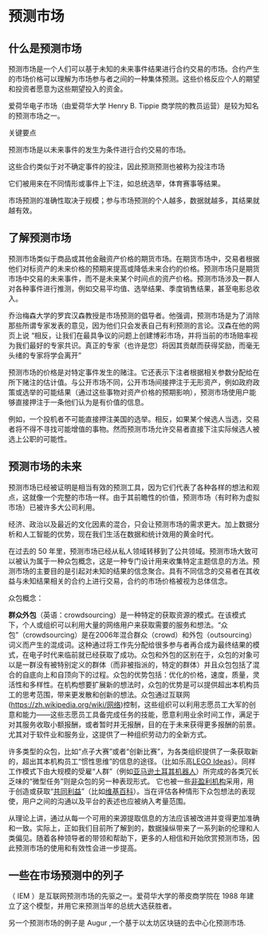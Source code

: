 # **预测市场**

## 什么是预测市场

预测市场是一个人们可以基于未知的未来事件结果进行合约交易的市场。合约产生的市场价格可以理解为市场参与者之间的一种集体预测。这些价格反应个人的期望和投资者愿意为这些期望投入的资金。

爱荷华电子市场（由爱荷华大学 Henry B. Tippie 商学院的教员运营）是较为知名的预测市场之一。

关键要点

预测市场是以未来事件的发生为条件进行合约交易的市场。

这些合约类似于对不确定事件的投注，因此预测预测也被称为投注市场

它们被用来在不同情形或事件上下注，如总统选举，体育赛事等结果。

市场预测的准确性取决于规模；参与市场预测的个人越多，数据就越多，其结果就越有效。

## 了解预测市场

预测市场类似于商品或其他金融资产价格的期货市场。在期货市场中，交易者根据他们对标资产的未来价格的预期来提高或降低未来合约的价格。预测市场只是期货市场中交易的未来事件，而不是未来某个时间点的资产价格。预测市场涉及一群人对各种事件进行推测，例如交易平均值、选举结果、季度销售结果，甚至电影总收入。

 

乔治梅森大学的罗宾汉森教授是市场预测的倡导者。他强调，预测市场是为了消除那些所谓专家发表的意见，因为他们只会发表自己有利预测的言论。汉森在他的网页上说 “相反，让我们在最具争议的问题上创建博彩市场，并将当前的市场赔率视为我们最好的专家共识。真正的专家（也许是您）将因其贡献而获得奖励，而毫无头绪的专家将学会离开”

 

预测市场的价格是对特定事件发生的赌注。它还表示下注者根据相关参数分配给在所下赌注的估计值。与公开市场不同，公开市场间接押注于无形资产，例如政府政策或选举的可能结果（通过这些事物对资产价格的预期影响），预测市场使用户能够直接押注于一条他们认为是有价值的信息。

 

例如，一个投机者不可能直接押注美国的选举。相反，如果某个候选人当选，交易者将不得不寻找可能增值的事物。然而预测市场允许交易者直接下注实际候选人被选上公职的可能性。

## 预测市场的未来

预测市场已经被证明是相当有效的预测工具，因为它们代表了各种各样的想法和观点，这就像一个完整的市场一样。由于其前瞻性的价值，预测市场（有时称为虚拟市场）已被许多大公司利用。

经济、政治以及最近的文化因素的混合，只会让预测市场的需求更大。加上数据分析和人工智能的优势，现在我们生活在数据和统计效用的黄金时代。

在过去的 50 年里，预测市场已经从私人领域转移到了公共领域。预测市场大致可以被认为属于一种众包概念，这是一种专门设计用来收集特定主题信息的方法。预测市场的主要目的是引起对未知的结果的信念聚合。具有不同信念的交易者在其收益与未知结果相关的合约上进行交易，合约的市场价格被视为总体信念。

众包概念：

**群众外包**（英语：crowdsourcing）是一种特定的获取资源的模式。在该模式下，个人或组织可以利用大量的网络用户来获取需要的服务和想法。“众包”（crowdsourcing）是在2006年混合群众（crowd）和外包（outsourcing）词义而产生的混成词。这种通过将工作先分配给很多参与者再合成为最终结果的模式，在电子时代来临前就已经获取了成功。众包和外包的区别在于，众包的对象可以是一群没有被特别定义的群体（而非被指派的，特定的群体）并且众包包括了混合的自底向上和自顶向下的过程。众包的优势包括：优化的价格，速度，质量，灵活性和多样性。在机构想要扩展新的想法时，众包的优势是可以提供超出本机构员工的思考范围，带来更发散和创新的想法。众包通过互联网(https://zh.wikipedia.org/wiki/网络)控制，这些组织可以利用志愿员工大军的创意和能力——这些志愿员工具备完成任务的技能，愿意利用业余时间工作，满足于对其服务收取小额报酬，或者暂时并无报酬，目的在于未来获得更多报酬的前景。尤其对于软件业和服务业，这提供了一种组织劳动力的全新方式。

许多类型的众包，比如“点子大赛”或者“创新比赛”，为各类组织提供了一条获取新的，超出其本机构员工“惯性思维”的信息的途径。（比如乐高[LEGO Ideas](https://zh.wikipedia.org/wiki/乐高Ideas)）。同样工作模式下由大规模的受雇“人群”（例如[亚马逊土耳其机器人](https://zh.wikipedia.org/w/index.php?title=亞馬遜土耳其機器人&action=edit&redlink=1)）所完成的各类冗长乏味的“微型任务”则是众包的另一种表现形式。 它也被一些[非盈利机构](https://zh.wikipedia.org/wiki/非盈利机构)采用，用于创造或获取“[共同利益](https://zh.wikipedia.org/wiki/共同利益)”（比如[维基百科](https://zh.wikipedia.org/wiki/维基百科)）。当在评估各种情形下众包想法的表现使，用户之间的沟通以及平台的表述也应被纳入考量范围。

从理论上讲，通过从每一个可用的来源提取信息的方法应该被改进并变得更加准确和一致。实际上，正如我们目前所了解到的，数据操纵带来了一系列新的伦理和人类偏见。随着各种领导者的带领和帮助下，更多的人相信和开始欣赏预测市场，因此预测市场的使用和有效性会进一步提高。

## 一些在市场预测中的列子

（ IEM ）是互联网预测市场的先驱之一。爱荷华大学的蒂皮商学院在 1988 年建立了这个模型，并用它来预测当年的总统大选获胜者。

另一个预测市场的例子是 Augur ,一个基于以太坊区块链的去中心化预测市场.



